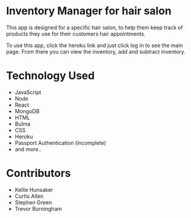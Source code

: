# Inventory Manager for hair salon

This app is designed for a specific hair salon, to help them keep track of products they use for their customers hair appointments.

To use this app, click the heroku link and just click log in to see the main page. From there you can view the inventory, add and subtract inventory.

# Technology Used

- JavaScript
- Node
- React
- MongoDB
- HTML
- Bulma
- CSS
- Heroku
- Passport Authentication (incomplete)
- and more..

# Contributors

- Kellie Hunsaker
- Curtis Allen
- Stephen Green
- Trevor Burningham
